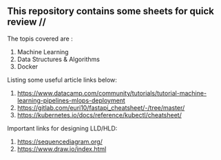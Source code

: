 ## This repository contains some sheets for quick review  //

The topis covered are :
1. Machine Learning
2. Data Structures & Algorithms
3. Docker

Listing some useful article links below:
1. https://www.datacamp.com/community/tutorials/tutorial-machine-learning-pipelines-mlops-deployment
2. https://gitlab.com/euri10/fastapi_cheatsheet/-/tree/master/
3. https://kubernetes.io/docs/reference/kubectl/cheatsheet/


Important links for designing LLD/HLD:
1. https://sequencediagram.org/
2. https://www.draw.io/index.html

